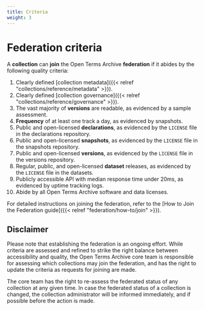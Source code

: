 ```yaml
---
title: Criteria
weight: 3
---
```


# Federation criteria

A **collection** can **join** the Open Terms Archive **federation** if it abides by the following quality criteria:

1. Clearly defined [collection metadata]({{< relref "collections/reference/metadata" >}}).
2. Clearly defined [collection governance]({{< relref "collections/reference/governance" >}}).
3. The vast majority of **versions** are readable, as evidenced by a sample assessment.
4. **Frequency** of at least one track a day, as evidenced by snapshots.
5. Public and open-licensed **declarations**, as evidenced by the `LICENSE` file in the declarations repository.
6. Public and open-licensed **snapshots**, as evidenced by the `LICENSE` file in the snapshots repository.
7. Public and open-licensed **versions**, as evidenced by the `LICENSE` file in the versions repository.
8. Regular, public, and open-licensed **dataset** releases, as evidenced by the `LICENSE` file in the datasets.
9. Publicly accessible API with median response time under 20ms, as evidenced by uptime tracking logs.
10. Abide by all Open Terms Archive software and data licenses.

For detailed instructions on joining the federation, refer to the [How to Join the Federation guide]({{< relref "federation/how-to/join" >}}).

## Disclaimer

Please note that establishing the federation is an ongoing effort. While criteria are assessed and refined to strike the right balance between accessibility and quality, the Open Terms Archive core team is responsible for assessing which collections may join the federation, and has the right to update the criteria as requests for joining are made.

The core team has the right to re-assess the federated status of any collection at any given time. In case the federated status of a collection is changed, the collection administrator will be informed immediately, and if possible before the action is made.
